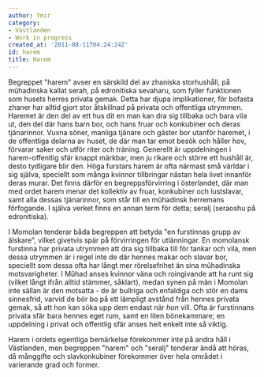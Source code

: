 ```yaml
---
author: Ymir
category:
- Västlanden
- Work in progress
created_at: '2011-08-11T04:24:24Z'
id: harem
title: Harem
---
```

Begreppet "harem" avser en särskild del av zhaniska storhushåll, på mûhadinska kallat serah, på edronitiska sevaharu, som fyller funktionen som husets herres privata gemak. Detta har djupa implikationer, för bofasta zhaner har alltid gjort stor åtskillnad på privata och offentliga utrymmen. Haremet är den del av ett hus dit en man kan dra sig tillbaka och bara vila ut, den del där hans barn bor, och hans fruar och konkubiner och deras tjänarinnor. Vuxna söner, manliga tjänare och gäster bor utanför haremet, i de offentliga delarna av huset, de där man tar emot besök och håller hov, förvarar saker och utför riter och träning. Generellt är uppdelningen i harem-offentlig sfär knappt märkbar, men ju rikare och större ett hushåll är, desto tydligare blir den. Höga furstars harem är ofta närmast små världar i sig själva, speciellt som många kvinnor tillbringar nästan hela livet innanför deras murar. Det finns därför en begreppsförvirring i österlandet, där man med ordet harem menar det kollektiv av fruar, konkubiner och lustslavar, samt alla dessas tjänarinnor, som står till en mûhadinsk herremans förfogande. I själva verket finns en annan term för detta; seralj (seraoshu på edronitiska).

I Momolan tenderar båda begreppen att betyda "en furstinnas grupp av älskare", vilket givetvis spär på förvirringen för utlänningar. En momolansk furstinna har privata utrymmen att dra sig tillbaka till för tankar och vila, men dessa utrymmen är i regel inte de där hennes makar och slavar bor, speciellt som dessa ofta har långt mer rörelsefrihet än sina mûhadinska motsvarigheter. I Mûhad anses kvinnor väna och roingivande att ha runt sig (vilket långt ifrån alltid stämmer, såklart), medan synen på män i Momolan inte sällan är den motsatta - de är bullriga och enfaldiga och stör en dams sinnesfrid, varvid de bör bo på ett lämpligt avstånd från hennes privata gemak, så att hon kan söka upp dem endast när *hon* vill. Ofta är furstinnans privata sfär bara hennes eget rum, samt en liten bönekammare; en uppdelning i privat och offentlig sfär anses helt enkelt inte så viktig.

Harem i ordets egentliga bemärkelse förekommer inte på andra håll i Västlanden, men begreppen "harem" och "seralj" tenderar ändå att höras, då månggifte och slavkonkubiner förekommer över hela området i varierande grad och former.